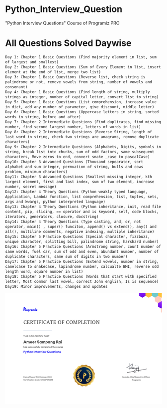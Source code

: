 # Python_Interview_Question
"Python Interview Questions" Course of Programiz PRO 

# All Questions Solved Daywise
    Day 1: Chapter 1 Basic Questions (Find majority element in list, sum of largest and smallest)
    Day 2: Chapter 1 Basic Questions (Sum of Every Element in list, insert element at the end of list, merge two list)
    Day 3: Chapter 1 Basic Questions (Reverse list, check string is palindrome or not, remove vowels from string, number of vowels and consonant)
    Day 4: Chapter 1 Basic Questions (Find length of string, multiply strings as integer, number of capital letter, convert list to string)
    Day 5: Chapter 1 Basic Questions (List comprehension, increase value in dict, add any number of parameter, give discount, middle letter)
    Day 6: Chapter 1 Basic Questions (Uppercase letters in string, sorted words in string, before and after)
    Day 7: Chapter 2 Intermediate Questions (Find duplicates, find missing number, find second largest number, letters of words in list)
    Day 8: Chapter 2 Intermediate Questions (Reverse String, length of last word in string, check two strings are anagrams, remove duplicate characters)
    Day 9: Chapter 2 Intermediate Questions (Alphabets, Digits, symbols in string, break list into chunks, sum of odd factors, same subsequent characters, Move zeros to end, convert snake _case to pascalCase)
    Day10: Chapter 3 Advanced Questions (Thousand sepearator, sort alphabet and sum integer, permuation of string, bulls and cows problem, minimum characters)
    Day11: Chapter 3 Advanced Questions (Smallest missing integer, kth largest element, first and last index, sum of two element, increase number, secret message)
    Day12: Chapter 4 Theory Questions (Python weakly typed language, Application, Lambda function, list comprehension, list, tuples, sets, args and kwargs, python interpreted language)
    Day13: Chapter 4 Theory Questions (Python inheritance, init, read file content, pip, slicing, == operator and is keyword, self, code blocks, iterators, generators, closure, docstring)
    Day14: Chapter 4 Theory Questions (Type casting, and, or, not operator, main() , super() funciton, append() vs extend(), any() and all(), multiline comments, negative indexing, multiple inheritance)
    Day15: Chapter 5 Practice Questions (Special character, fizzbuzz, unique character, splitting bill, palindrome string, harshard number)
    Day16: Chapter 5 Practice Questions (Armstrong number, count number of same words, fuel car, sum of odd and even, abundant number, number of duplicate characters, same sum of digits in two number)
    Day17: Chapter 5 Practice Questions (Extend vowels, number in string, camelcase to snakecase, lapindrome number, calcualte BMI, reverse odd length word, square number in list)
    Day18: Chapter 5 Practice Questions (Words that start with specified letter, Most common last vowel, correct John english, Is is sequence)
    Day19: Minor improvements, changes and updates

![Ceritificate](image.png)
